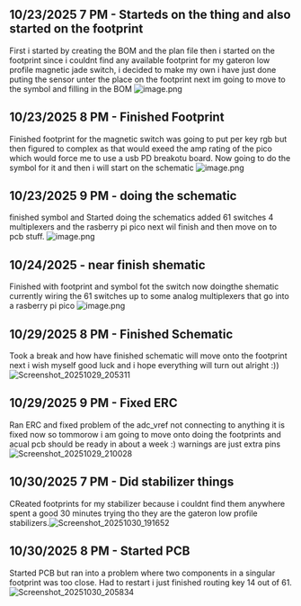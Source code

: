 <!--
  ===================    !!READ THIS NOTICE!!   ====================
  DO NOT edit this file manually. Your changes WILL BE OVERWRITTEN!
  This journal is auto generated and updated by Hack Club Blueprint.
  To edit this file, please edit your journal entries on Blueprint.
  ==================================================================
-->

## 10/23/2025 7 PM - Starteds on the thing and also started on the footprint  

First i started by creating the BOM and the plan file then i started on the footprint since i couldnt find any available footprint for my gateron low profile magnetic jade switch, i decided to make my own i have just done puting the sensor unter the place on the footprint next im going to move to the symbol and filling in the BOM
![image.png](https://blueprint.hackclub.com/user-attachments/blobs/proxy/eyJfcmFpbHMiOnsiZGF0YSI6NDY4MywicHVyIjoiYmxvYl9pZCJ9fQ==--74168f6ad4f0b32e9b2843283b8edae955a3fc3f/image.png)
  

## 10/23/2025 8 PM - Finished Footprint  

Finished footprint for the magnetic switch was going to put per key rgb but then figured to complex as that would exeed the amp rating of the pico which would force me to use a usb PD breakotu board. Now going to do the symbol for it and then i will start on the schematic
![image.png](https://blueprint.hackclub.com/user-attachments/blobs/proxy/eyJfcmFpbHMiOnsiZGF0YSI6NDY5NiwicHVyIjoiYmxvYl9pZCJ9fQ==--3c2797a49a09c00b5227802825e7a742d12161cb/image.png)
  

## 10/23/2025 9 PM - doing the schematic  

finished symbol and Started doing the schematics added 61 switches 4 multiplexers and the rasberry pi pico next wil finish and then move on to pcb stuff.
![image.png](https://blueprint.hackclub.com/user-attachments/blobs/proxy/eyJfcmFpbHMiOnsiZGF0YSI6NDY5NywicHVyIjoiYmxvYl9pZCJ9fQ==--140fdcfb0d2fa820114502bb90581ea2628696bf/image.png)
  

## 10/24/2025 - near finish shematic  

Finished with footprint and symbol fot the switch now doingthe shematic currently wiring the 61 switches up to some analog multiplexers that go into a rasberry pi pico 
![image.png](https://blueprint.hackclub.com/user-attachments/blobs/proxy/eyJfcmFpbHMiOnsiZGF0YSI6NTA0MywicHVyIjoiYmxvYl9pZCJ9fQ==--7bb4fb7c9819e5b4063a9feb0977569ff4cc4385/image.png)
  

## 10/29/2025 8 PM - Finished Schematic  

Took a break and how have finished schematic will move onto the footprint next i wish myself good luck and i hope everything will turn out alright :))![Screenshot_20251029_205311](https://blueprint.hackclub.com/user-attachments/blobs/proxy/eyJfcmFpbHMiOnsiZGF0YSI6NjQ2NCwicHVyIjoiYmxvYl9pZCJ9fQ==--5c0fa5acb61d02199a7003b92c194ffac46e75e2/Screenshot_20251029_205311.png)
  

## 10/29/2025 9 PM - Fixed ERC  

Ran ERC and fixed problem of the adc_vref not connecting to anything it is fixed now so tommorow i am going to move onto doing the footprints and acual pcb should be ready in about a week :)
warnings are just extra pins
![Screenshot_20251029_210028](https://blueprint.hackclub.com/user-attachments/blobs/proxy/eyJfcmFpbHMiOnsiZGF0YSI6NjQ2NSwicHVyIjoiYmxvYl9pZCJ9fQ==--7b59094bfecafd2ce1269134ac2a0b59b31a6302/Screenshot_20251029_210028.png) 
  

## 10/30/2025 7 PM - Did stabilizer things  

CReated footprints for my stabilizer because i couldnt find them anywhere spent a good 30 minutes trying tho they are the gateron low profile stabilizers.![Screenshot_20251030_191652](https://blueprint.hackclub.com/user-attachments/blobs/proxy/eyJfcmFpbHMiOnsiZGF0YSI6NjY0MiwicHVyIjoiYmxvYl9pZCJ9fQ==--fd4da37fb41f670e5874ec17b6c9456094adc797/Screenshot_20251030_191652.png)
  

## 10/30/2025 8 PM - Started PCB  

Started PCB but ran into a problem where two components in a singular footprint was too close. Had to restart i just finished routing key 14 out of 61.![Screenshot_20251030_205834](https://blueprint.hackclub.com/user-attachments/blobs/proxy/eyJfcmFpbHMiOnsiZGF0YSI6NjY1OSwicHVyIjoiYmxvYl9pZCJ9fQ==--9e6da24b95d989336918e66208af9533365db82c/Screenshot_20251030_205834.png)
  

